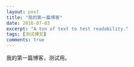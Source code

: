 ```yaml
---
layout: post
title: "我的第一篇博客"
date: 2016-07-03
excerpt: "A ton of text to test readability."
tags: [测试博文]
comments: true
---
```


我的第一篇博客，测试用。